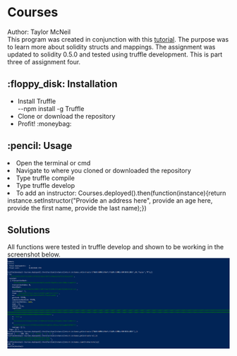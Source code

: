 <h1> Courses </h1>
Author: Taylor McNeil <br>
This program was created in conjunction with this <a href="https://coursetro.com/posts/code/102/Solidity-Mappings-&-Structs-Tutorial"> tutorial</a>. The purpose was to learn more about solidity structs and mappings. The assignment was updated to solidity 0.5.0 and tested using truffle development. This is part three of assignment four.


<h2> :floppy_disk: Installation </h2>
<ul>
 <li> Install Truffle </li> 
  --npm install -g Truffle <br>
   <li> Clone or download the repository </li> 
<li> Profit! :moneybag: </li> 
 </ul>

<h2> :pencil: Usage </h2>
<li> Open the terminal or cmd </li>
<li> Navigate to where you cloned or downloaded the repository </li>
<li> Type truffle compile </li>
<li>Type truffle develop </li>  
<li> To add an instructor: Courses.deployed().then(function(instance){return instance.setInstructor("Provide an address here", provide an age here, provide the first name, provide the last name);}) </li>
   
<h2> Solutions </h2>
All functions were tested in truffle develop and shown to be working in the screenshot below.
<img src =Blockchain2.PNG >

   

